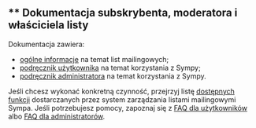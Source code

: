 ** Dokumentacja subskrybenta, moderatora i właściciela listy
------------------------------------------------------------

Dokumentacja zawiera:

-   [ogólne informacje](help/introduction.md) na temat list mailingowych;
-   [podręcznik użytkownika](help/user.md) na temat korzystania z Sympy;
-   [podręcznik administratora](help/admin.md) na temat korzystania z Sympy.

Jeśli chcesz wykonać konkretną czynność, przejrzyj listę [dostępnych funkcji](help/introduction.md#features) dostarczanych przez system zarządzania listami mailingowymi Sympa.
Jeśli potrzebujesz pomocy, zapoznaj się z [FAQ dla użytkowników](help/faquser.md) albo [FAQ dla administratorów](help/faqadmin.md).
